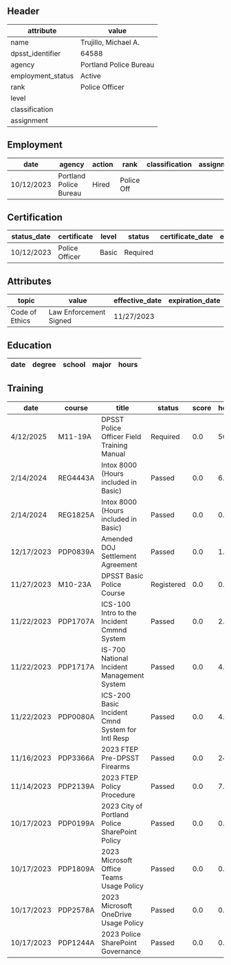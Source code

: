 ## Header
| attribute | value |
| --------- | ----- |
| name | Trujillo, Michael A. |
| dpsst_identifier | 64588 |
| agency | Portland Police Bureau |
| employment_status | Active |
| rank | Police Officer |
| level |  |
| classification |  |
| assignment |  |
## Employment
| date | agency | action | rank | classification | assignment |
| ---- | ------ | ------ | ---- | -------------- | ---------- |
| 10/12/2023 | Portland Police Bureau | Hired | Police Off |  |  |
## Certification
| status_date | certificate | level | status | certificate_date | expiration_date | probation_date |
| ----------- | ----------- | ----- | ------ | ---------------- | --------------- | -------------- |
| 10/12/2023 | Police Officer | Basic | Required |  |  | 4/12/2025 |
## Attributes
| topic | value | effective_date | expiration_date |
| ----- | ----- | -------------- | --------------- |
| Code of Ethics | Law Enforcement Signed | 11/27/2023 |  |
## Education
| date | degree | school | major | hours |
| ---- | ------ | ------ | ----- | ----- |
## Training
| date | course | title | status | score | hours |
| ---- | ------ | ----- | ------ | ----- | ----- |
| 4/12/2025 | M11-19A | DPSST Police Officer Field Training Manual | Required | 0.0 | 50.00 |
| 2/14/2024 | REG4443A | Intox 8000 (Hours included in Basic) | Passed | 0.0 | 6.00 |
| 2/14/2024 | REG1825A | Intox 8000 (Hours included in Basic) | Passed | 0.0 | 0.00 |
| 12/17/2023 | PDP0839A | Amended DOJ Settlement Agreement | Passed | 0.0 | 1.00 |
| 11/27/2023 | M10-23A | DPSST Basic Police Course | Registered | 0.0 | 0.00 |
| 11/22/2023 | PDP1707A | ICS-100 Intro to the Incident Cmmnd System | Passed | 0.0 | 2.00 |
| 11/22/2023 | PDP1717A | IS-700 National Incident Management System | Passed | 0.0 | 4.00 |
| 11/22/2023 | PDP0080A | ICS-200 Basic Incident Cmnd System for Intl Resp | Passed | 0.0 | 4.00 |
| 11/16/2023 | PDP3366A | 2023 FTEP Pre-DPSST Firearms | Passed | 0.0 | 24.00 |
| 11/14/2023 | PDP2139A | 2023 FTEP Policy  Procedure | Passed | 0.0 | 7.00 |
| 10/17/2023 | PDP0199A | 2023 City of Portland Police SharePoint Policy | Passed | 0.0 | 0.50 |
| 10/17/2023 | PDP1809A | 2023 Microsoft Office Teams Usage Policy | Passed | 0.0 | 0.25 |
| 10/17/2023 | PDP2578A | 2023 Microsoft OneDrive Usage Policy | Passed | 0.0 | 0.25 |
| 10/17/2023 | PDP1244A | 2023 Police SharePoint Governance | Passed | 0.0 | 0.25 |
